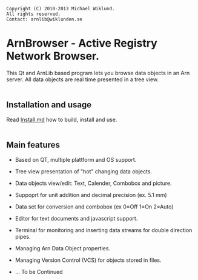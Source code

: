     Copyright (C) 2010-2013 Michael Wiklund.
    All rights reserved.
    Contact: arnlib@wiklunden.se

# ArnBrowser - Active Registry Network Browser.

This Qt and ArnLib based program lets you browse data objects in an Arn server. 
All data objects are real time presented in a tree view.
<Br><Br>


## Installation and usage

Read [Install.md](Install.md) how to build, install and use.
<Br><Br>


## Main features

* Based on QT, multiple plattform and OS support.

* Tree view presentation of "hot" changing data objects.

* Data objects view/edit: Text, Calender, Combobox and picture.

* Suppoprt for unit addition and decimal precision (ex. 5.1 mm)

* Data set for conversion and combobox (ex 0=Off 1=On 2=Auto)

* Editor for text documents and javascript support.

* Terminal for monitoring and inserting data streams for double direction pipes.

* Managing Arn Data Object properties.

* Managing Version Control (VCS) for objects stored in files.

* ...
  To be Continued

